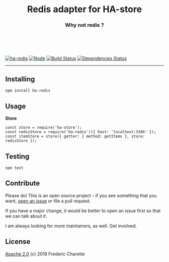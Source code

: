 <h1 align="center">
  Redis adapter for HA-store
</h1>
<h3 align="center">
    Why not redis ?
  <br/><br/><br/>
</h3>
<br/>

[![ha-redis](https://img.shields.io/npm/v/ha-redis.svg)](https://www.npmjs.com/package/ha-redis)
[![Node](https://img.shields.io/badge/node->%3D8.0-blue.svg)](https://nodejs.org)
[![Build Status](https://travis-ci.org/fed135/ha-redis.svg?branch=master)](https://travis-ci.org/fed135/ha-redis)
[![Dependencies Status](https://david-dm.org/fed135/ha-redis.svg)](https://david-dm.org/fed135/ha-redis)

---

## Installing

`npm install ha-redis`


## Usage

**Store**
```node
const store = require('ha-store');
const redisStore = require('ha-redis')({ host: 'localhost:3386' });
const itemStore = store({ getter: { method: getItems }, store: redisStore });
```


## Testing

`npm test`


## Contribute

Please do! This is an open source project - if you see something that you want, [open an issue](https://github.com/fed135/ha-store/issues/new) or file a pull request.

If you have a major change, it would be better to open an issue first so that we can talk about it. 

I am always looking for more maintainers, as well. Get involved. 


## License 

[Apache 2.0](LICENSE) (c) 2018 Frederic Charette

